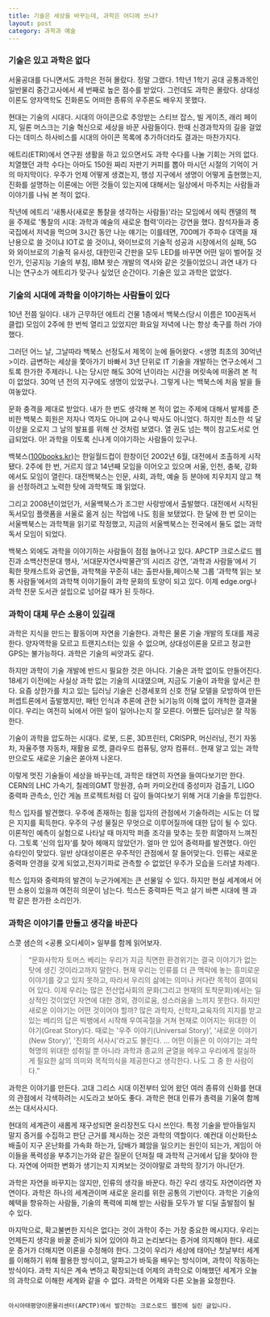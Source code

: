 ```yaml
---
title: 기술은 세상을 바꾸는데, 과학은 어디에 쓰나?
layout: post
category: 과학과 예술
---
```


### 기술은 있고 과학은 없다
서울공대를 다니면서도 과학은 전혀 몰랐다. 정말 그랬다. 1학년 1학기 공대 공통과목인 일반물리 중간고사에서 세 번째로 높은 점수를 받았다. 그런데도 과학은 몰랐다. 상대성이론도 양자역학도 진화론도 어떠한 종류의 우주론도 배우지 못했다.

현대는 기술의 시대다. 시대의 아이콘으로 추앙받는 스티브 잡스, 빌 게이츠, 래리 페이지, 일론 머스크는 기술 혁신으로 세상을 바꾼 사람들이다. 한때 신경과학자의 길을 걸었다는 데미스 하사비스를 시대의 아이콘 목록에 추가하더라도 결과는 마찬가지다.

에트리(ETRI)에서 연구원 생활을 하고 있으면서도 과학 수다를 나눌 기회는 거의 없다. 치열했던 과학 수다는 아마도 150원 짜리 자판기 커피를 뽑아 마시던 시절의 기억이 거의 마지막이다. 우주가 언제 어떻게 생겼는지, 행성 지구에서 생명이 어떻게 출현했는지, 진화를 설명하는 이론에는 어떤 것들이 있는지에 대해서는 일상에서 마주치는 사람들과 이야기를 나눠 본 적이 없다.

작년에 에트리 '새통사(새로운 통찰을 생각하는 사람들)'라는 모임에서 에릭 캔델의 책을 주제로 '통찰의 시대: 과학과 예술의 새로운 협력'이라는 강연을 했다. 참석자들과 중국집에서 저녁을 먹으며 3시간 동안 나눈 얘기는 이를테면, 700메가 주파수 대역을 재난용으로 쓸 것이냐 IOT로 쓸 것이냐, 와이브로의 기술적 성공과 시장에서의 실패, 5G와 와이브로의 기술적 유사성, 대한민국 간판을 모두 LED를 바꾸면 어떤 일이 벌어질 것인가, 인공지능 기술의 부침, IBM 왓슨 개발의 역사와 같은 것들이었으니 과연 내가 다니는 연구소가 에트리가 맞구나 싶었던 순간이다. 기술은 있고 과학은 없었다.

### 기술의 시대에 과학을 이야기하는 사람들이 있다
10년 전쯤 일이다. 내가 근무하던 에트리 건물 1층에서 백북스(당시 이름은 100권독서클럽) 모임이 2주에 한 번씩 열리고 있었지만 화요일 저녁에 나는 항상 축구를 하러 가야 했다.

그러던 어느 날, 그날따라 백북스 선정도서 제목이 눈에 들어왔다. <생명 최초의 30억년>이라. 급변하는 세상을 쫓아가기 바빠서 3년 단위로 IT 기술을 개발하는 연구소에서 그토록 한가한 주제라니. 나는 당시만 해도 30억 년이라는 시간을 머릿속에 떠올려 본 적이 없었다. 30억 년 전의 지구에도 생명이 있었구나. 그렇게 나는 백북스에 처음 발을 들여놓았다.

문화 충격을 제대로 받았다. 내가 한 번도 생각해 본 적이 없는 주제에 대해서 발제를 준비한 백북스 회원은 저자나 역자도 아니며 교수나 박사도 아니었다. 하지만 최소한 석 달 이상을 오로지 그 날의 발표를 위해 산 것처럼 보였다. 열 권도 넘는 책이 참고도서로 언급되었다. 아! 과학을 이토록 신나게 이야기하는 사람들이 있구나.

백북스([100books.kr](100boos.kr))는 한일월드컵이 한창이던 2002년 6월, 대전에서 조촐하게 시작됐다. 2주에 한 번, 거르지 않고 14년째 모임을 이어오고 있으며 서울, 인천, 충북, 강화에서도 모임이 열린다. 대전백북스는 인문, 사회, 과학, 예술 등 분야에 치우치지 않고 책을 선정하려고 노력한 탓에 과학책도 꽤 읽었다.

그리고 2008년이었던가, 서울백북스가 조그만 사랑방에서 출발했다. 대전에서 시작된 독서모임 플랫폼을 서울로 옮겨 심는 작업에 나도 힘을 보탰었다. 한 달에 한 번 모이는 서울백북스는 과학책을 읽기로 작정했고, 지금의 서울백북스는 전국에서 둘도 없는 과학독서 모임이 되었다.

백북스 외에도 과학을 이야기하는 사람들이 점점 늘어나고 있다. APCTP 크로스로드 웹진과 소백산천문대 행사, ‘서대문자연사박물관’의 시리즈 강연, ‘과학과 사람들’에서 기획한 팟캐스트와 공연들, 과학책을 꾸준히 내는 출판사들,페이스북 그룹 ’과학책 읽는 보통 사람들’에서의 과학책 이야기들이 과학 문화의 토양이 되고 있다. 이제 edge.org나 과학 전문 도서관 설립으로 넘어갈 때가 된 듯하다.

### 과학이 대체 무슨 소용이 있길래
과학은 지식을 만드는 활동이며 자연을 기술한다. 과학은 물론 기술 개발의 토대를 제공한다. 양자역학을 모르고 트랜지스터는 있을 수 없으며, 상대성이론을 모르고 정교한 GPS는 불가능하다. 과학은 기술의 씨앗과도 같다.

하지만 과학이 기술 개발에 반드시 필요한 것은 아니다. 기술은 과학 없이도 만들어진다. 18세기 이전에는 사실상 과학 없는 기술의 시대였으며, 지금도 기술이 과학을 앞서곤 한다. 요즘 상한가를 치고 있는 딥러닝 기술은 신경세포의 신호 전달 모델을 모방하여 만든 퍼셉트론에서 출발했지만, 패턴 인식과 추론에 관한 뇌기능의 이해 없이 개척한 결과물이다. 우리는 여전히 뇌에서 어떤 일이 일어나는지 잘 모른다. 어쨌든 딥러닝은 잘 작동한다.

기술이 과학을 압도하는 시대다. 로봇, 드론, 3D프린터, CRISPR, 머신러닝, 전기 자동차, 자율주행 자동차, 재활용 로켓, 클라우드 컴퓨팅, 양자 컴퓨터.. 현재 알고 있는 과학만으로도 새로운 기술은 쏟아져 나온다.

이렇게 멋진 기술들이 세상을 바꾸는데, 과학은 태연히 자연을 들여다보기만 한다. CERN의 LHC 가속기, 칠레의GMT 망원경, 슈퍼 카미오칸데 중성미자 검출기, LIGO 중력파 관측소, 인간 게놈 프로젝트처럼 더 깊이 들여다보기 위해 거대 기술을 투입한다.

힉스 입자를 발견했다. 우주에 존재하는 힘을 입자의 관점에서 기술하려는 시도는 더 많은 지지를 획득한다. 우주의 구성 물질은 무엇으로 이루어질까에 대한 답이 될 수 있다. 이론적인 예측이 실험으로 나타날 때 마지막 퍼즐 조각을 맞추는 듯한 희열마저 느껴진다. 그토록 ‘신의 입자’를 찾아 헤매지 않았던가. 얼마 안 있어 중력파를 발견했다. 아인슈타인이 맞았다. 일반 상대성이론은 우주적인 관점에서 잘 들어맞는다. 인류는 새로운 중력파 안경을 갖게 되었고,전자기파로 관측할 수 없었던 우주가 모습을 드러낼 차례다.

힉스 입자와 중력파의 발견이 누군가에게는 큰 선물일 수 있다. 하지만 현실 세계에서 어떤 소용이 있을까 여전히 의문이 남는다. 힉스든 중력파든 먹고 살기 바쁜 시대에 웬 과학 같은 한가한 소리인가.

### 과학은 이야기를 만들고 생각을 바꾼다
스콧 샘슨의 <공룡 오디세이> 일부를 함께 읽어보자.

> “문화사학자 토머스 베리는 우리가 지금 직면한 환경위기는 결국 이야기가 없는 탓에 생긴 것이라고까지 말한다. 현재 우리는 인류를 더 큰 맥락에 놓는 흥미로운 이야기를 갖고 있지 못하고, 따라서 우리의 삶에는 의미나 커다란 목적이 결여되어 있다. 이제 우리는 많은 전산업사회의 문화(그리고 현재의 토착문화)에서는 일상적인 것이었던 자연에 대한 경외, 경이로움, 성스러움을 느끼지 못한다. 하지만 새로운 이야기는 어떤 것이어야 할까? 많은 과학자, 신학자,교육자의 지지를 받고 있는 베리의 답은 빅뱅에서 시작해 우여곡절을 거쳐 현재로 이어지는 위대한 이야기(Great Story)다. 때로는 '우주 이야기(Universal Story)’, '새로운 이야기(New Story)’, '진화의 서사시'라고도 불린다. … 어떤 이들은 이 이야기는 과학혁명의 위대한 성취일 뿐 아니라 과학과 종교의 균열을 메우고 우리에게 절실하게 필요한 삶의 의미와 목적의식을 제공한다고 생각한다. 나도 그 중 한 사람이다.”


과학은 이야기를 만든다. 고대 그리스 시대 이전부터 있어 왔던 여러 종류의 신화를 현대의 관점에서 각색하려는 시도라고 보아도 좋다. 과학은 현대 인류가 총력을 기울여 함께 쓰는 대서사시다.

현대의 세계관이 새롭게 재구성되면 윤리장전도 다시 쓰인다. 특정 기술을 받아들일지 말지 증거를 수집하고 판단 근거를 제시하는 것은 과학의 역할이다. 예컨대 이산화탄소 배출이 지구 온난화를 가속화 하는가, 담배가 폐암을 일으키는 원인이 되는가, 게임이 아이들을 폭력성을 부추기는가와 같은 질문이 던져질 때 과학적 근거에서 답을 찾아야 한다. 자연에 어떠한 변화가 생기는지 지켜보는 것이야말로 과학의 장기가 아니던가.

과학은 자연을 바꾸지는 않지만, 인류의 생각을 바꾼다. 하긴 우리 생각도 자연이라면 자연이다. 과학은 하나의 세계관이며 새로운 윤리를 위한 공통의 기반이다. 과학은 기술의 혜택을 향유하는 사람들, 기술의 폭력에 피해 받는 사람들 모두가 발 디딜 출발점이 될 수 있다.

마지막으로, 확고불변한 지식은 없다는 것이 과학이 주는 가장 중요한 메시지다. 우리는 언제든지 생각을 바꿀 준비가 되어 있어야 하고 논리보다는 증거에 의지해야 한다. 새로운 증거가 더해지면 이론을 수정해야 한다. 그것이 우리가 세상에 태어난 첫날부터 세계를 이해하기 위해 활용한 방식이고, 알파고가 바둑을 배우는 방식이며, 과학이 작동하는 방식이다. 과학 지식은 계속 변하고 확장되는데 어제의 과학으로 이해했던 세계가 오늘의 과학으로 이해한 세계와 같을 수 없다. 과학은 어제와 다른 오늘을 요청한다.
<br/>
<br/>

`아시아태평양이론물리센터(APCTP)에서 발간하는 크로스로드 웹진에 실린 글입니다.`
